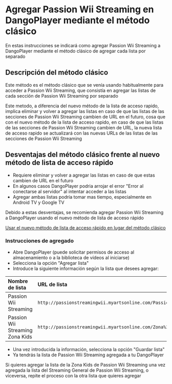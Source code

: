# Agregar Passion Wii Streaming en DangoPlayer mediante el método clásico 

En estas instrucciones se indicará como agregar Passion Wii Streaming a DangoPlayer mediante el método clásico de agregar cada lista por separado 

## Descripción del método clásico 
Este método es el método clásico que se venía usando habitualmente para acceder a Passion Wii Streaming, que consistía en agregar las listas de cada sección de Passion Wii Streaming por separado

Este metodo, a diferencia del nuevo método de la lista de acceso rapido, implica eliminar y volver a agregar las listas en caso de que las listas de las secciones de Passion Wii Streaming cambien de URL en el futuro, cosa que con el nuevo método de la lista de acceso rapido, en caso de que las listas de las secciones de Passion Wii Streaming cambien de URL, la nueva lista de acceso rapido se actualizará con las nuevas URLs de las listas de las secciones de Passion Wii Streaming 

## Desventajas del método clásico frente al nuevo método de lista de acceso rápido 
- Requiere eliminar y volver a agregar las listas en caso de que estas cambien de URL en el futuro
- En algunos casos DangoPlayer podria arrojar el error "Error al conectarse al servidor" al intentar acceder a las listas
- Agregar ambas listas podría tomar mas tiempo, especialmente en Android TV y Google TV

Debido a estas desventajas, se recomienda agregar Passion Wii Streaming a DangoPlayer usando el nuevo método de lista de acceso rápido 

<a href="https://dangoguides.github.io/dangoguides_spanish/iptvguides/providers/passion_wii/newmethod">Usar el nuevo método de lista de acceso rápido en lugar del método clásico</a>

### Instrucciones de agregado
- Abre DangoPlayer (puede solicitar permisos de acceso al almacenamiento o a la biblioteca de vídeos al iniciarse)
- Selecciona la opción "Agregar lista"
- Introduce la siguiente información según la lista que desees agregar:
<table>
  <thead>
    <tr><th align="left">Nombre de lista</th><th align="left">URL de lista</th></tr>
  </thead>
  <tbody>
    <tr><td>Passion Wii Streaming</td><td><code>http://passionstreamingwii.myartsonline.com/Passion%20Wii%20Streaming</code></td></tr>
<tr><td>Passion Wii Streaming Zona Kids</td><td><code>http://passionstreamingwii.myartsonline.com/Zona%20Kids</code></td></tr>

  </tbody>
</table>

- Una vez introducida la información, selecciona la opción "Guardar lista"
- Ya tendrás la lista de Passion Wii Streaming agregada a tu DangoPlayer

Si quieres agregar la lista de la Zona Kids de Passion Wii Streaming una vez agregada la lista del Streaming General de Passion Wii Streaming, o viceversa, repite el proceso con la otra lista que quieres agregar
